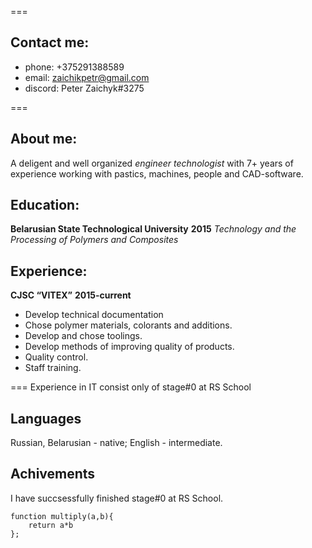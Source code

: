 
===

## Contact me:
* phone: +375291388589
* email: zaichikpetr@gmail.com
* discord: Peter Zaichyk#3275

===
## About me:
A deligent and well organized *engineer technologist* with 7+ years of experience working with pastics, machines, people and CAD-software.

## Education:
**Belarusian State Technological University**                **2015**
*Technology and the Processing of Polymers and Composites*

## Experience:
**CJSC “VITEX”**                                             **2015-current**

* Develop technical documentation
* Chose polymer materials, colorants and additions. 
* Develop and chose toolings.
* Develop methods of improving quality of products.
* Quality control.
* Staff training.

===
Experience in IT consist only of stage#0 at RS School

## Languages
Russian, Belarusian - native;
English - intermediate.

## Achivements
I have succsessfully finished stage#0 at RS School.

``` 
function multiply(a,b){
    return a*b
};
``` 